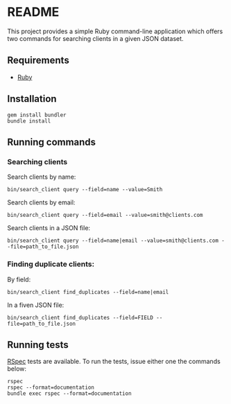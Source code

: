 # README

This project provides a simple Ruby command-line application which offers two commands for searching clients in a given JSON dataset.


## Requirements

* [Ruby](https://www.ruby-lang.org/en/documentation/installation/)

## Installation

```
gem install bundler
bundle install
```


## Running commands

### Searching clients

Search clients by name:

```
bin/search_client query --field=name --value=Smith
```

Search clients by email:

```
bin/search_client query --field=email --value=smith@clients.com
```

Search clients in a JSON file:

```
bin/search_client query --field=name|email --value=smith@clients.com --file=path_to_file.json
```

### Finding duplicate clients:

By field:

```
bin/search_client find_duplicates --field=name|email
```

In a fiven JSON file:
```
bin/search_client find_duplicates --field=FIELD --file=path_to_file.json
```

## Running tests

[RSpec](https://rspec.info/) tests are available. To run the tests, issue either one the commands below:

```
rspec
rspec --format=documentation
bundle exec rspec --format=documentation
```

